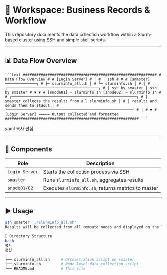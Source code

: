 # 🧾 Workspace: Business Records & Workflow

This repository documents the data collection workflow within a Slurm-based cluster using SSH and simple shell scripts.

---

## 📊 Data Flow Overview

<pre><code>```text ############################################################ # Data Flow Overview # # [Login Server] # │ # │ ssh # ▼ # [smaster] ──────────────┐ # ├─ slurminfo_all.sh │ # └─ slurminfo.sh │ # │ # ┌────────────────────┴────────────────────┐ # │ ssh by smaster │ ssh by smaster # ▼ ▼ # [snode01] ─ slurminfo.sh [snode02] ─ slurminfo.sh # # ┌────────────────────────────────────────────────────────┐ # │ smaster collects the results from all slurminfo.sh │ # │ results and sends them to stdout │ # └────────────────────────────────────────────────────────┘ # │ # ▼ # [Login Server] ←←←←← Output collected and formatted ############################################################ ```</code></pre>
yaml
복사
편집

---

## 🧩 Components

| Role         | Description                                        |
|--------------|----------------------------------------------------|
| `Login Server` | Starts the collection process via SSH              |
| `smaster`      | Runs `slurminfo_all.sh`, aggregates results       |
| `snode01/02`   | Executes `slurminfo.sh`, returns metrics to master|

---

## ▶️ Usage

```bash
ssh smaster './slurminfo_all.sh'
Results will be collected from all compute nodes and displayed on the login server terminal.

📁 Directory Structure
bash
복사
편집
.
├── slurminfo_all.sh     # Orchestration script on smaster
├── slurminfo.sh         # Node-level data collection script
└── README.md            # This file
